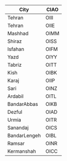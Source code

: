 | City  | CIAO |
| ------------- | ------------- |
| Tehran  | OIII  |
| Tehran  | OIIE  |
| Mashhad  | OIMM  |
| Shiraz  | OISS  |
| Isfahan  | OIFM  |
| Yazd  | OIYY  |
| Tabriz  | OITT  |
| Kish  | OIBK |
| Karaj  | OIIP |
| Sari  | OINZ |
| Ardabil  | OITL |
| BandarAbbas  | OIKB |
| Dezful  | OIAD |
| Urmia  | OITR |
| Sanandaj  | OICS |
| BandarLengeh  | OIBL |
| Ramsar  | OINR |
| Kermanshah  | OICC |
